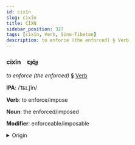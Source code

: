 ```yaml
---
id: cixîn
slug: cixîn
title: CİXN
sidebar_position: 327
tags: [cixîn, Verb, Sino-Tibetan]
description: to enforce (the enforced) § Verb
---
```


### cixîn&emsp;<span kind="abugida">ꞇȷɋ̃ɟ</span>

*to enforce (the enforced)* **§** [Verb](../../tags/Verb)

**IPA**: /ˈt͡ɕɪ.ʃin/

**Verb**: to enforce/impose

**Noun**: the enforced/imposed

**Modifier**: enforceable/imposable

<details>
    <summary>Origin</summary>
    Mandarin 執行 zhíxíng /ʈʂɨɕiŋ<br/>
    <em>Sino-Tibetan Language Family</em>
</details>